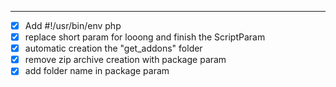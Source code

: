 
___

- [x] Add #!/usr/bin/env php
- [x] replace short param for looong and finish the ScriptParam
- [x] automatic creation the "get_addons" folder
- [x] remove zip archive creation with package param
- [x] add folder name in package param
